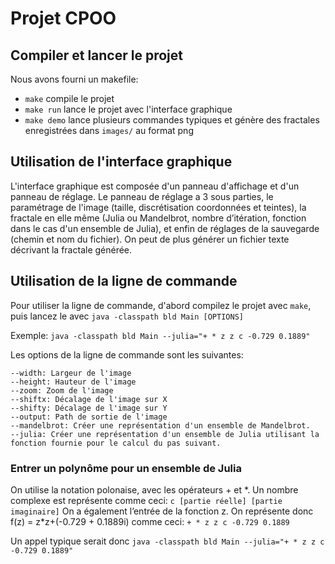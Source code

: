 # Projet CPOO

## Compiler et lancer le projet

Nous avons fourni un makefile:
  - `make` compile le projet
  - `make run` lance le projet avec l'interface graphique
  - `make demo` lance plusieurs commandes typiques et génère des fractales enregistrées dans `images/` au format png

## Utilisation de l'interface graphique
L'interface graphique est composée d'un panneau d'affichage et d'un panneau de réglage.
Le panneau de réglage a 3 sous parties, le paramétrage de l'image (taille, discrétisation coordonnées et teintes),
la fractale en elle même (Julia ou Mandelbrot, nombre d’itération, fonction dans le cas d'un ensemble de Julia),
et enfin de réglages de la sauvegarde (chemin et nom du fichier).
On peut de plus générer un fichier texte décrivant la fractale générée.

## Utilisation de la ligne de commande
Pour utiliser la ligne de commande, d'abord compilez le projet avec `make`,
puis lancez le avec `java -classpath bld Main [OPTIONS]`

Exemple: `java -classpath bld Main --julia="+ * z z c -0.729 0.1889"`

Les options de la ligne de commande sont les suivantes:
```
--width: Largeur de l'image
--height: Hauteur de l'image
--zoom: Zoom de l'image
--shiftx: Décalage de l'image sur X
--shifty: Décalage de l'image sur Y
--output: Path de sortie de l'image
--mandelbrot: Créer une représentation d'un ensemble de Mandelbrot.
--julia: Créer une représentation d'un ensemble de Julia utilisant la fonction fournie pour le calcul du pas suivant.
``` 

### Entrer un polynôme pour un ensemble de Julia
On utilise la notation polonaise, avec les opérateurs + et \*.
Un nombre complexe est représente comme ceci: `c [partie réelle] [partie imaginaire]`
On a également l’entrée de la fonction z.
On représente donc f(z) = z\*z+(-0.729 + 0.1889i) comme ceci:
    `+ * z z c -0.729 0.1889`

Un appel typique serait donc `java -classpath bld Main --julia="+ * z z c -0.729 0.1889"`

